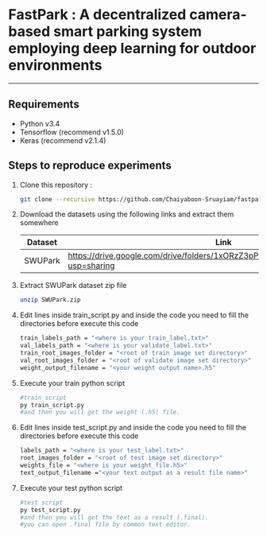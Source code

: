 # FastPark : A decentralized camera-based smart parking system employing deep learning for outdoor environments
------------------

## Requirements

 -  Python v3.4
 -  Tensorflow (recommend v1.5.0)
 -  Keras (recommend v2.1.4)

## Steps to reproduce experiments

 1. Clone this repository :

    ```bash
    git clone --recursive https://github.com/Chaiyaboon-Sruayiam/fastpark.git
    ```

 2. Download the datasets using the following links and extract them somewhere

    | Dataset | Link | Size | 
    | ------- | ---- | ---: |
    | SWUPark | https://drive.google.com/drive/folders/1xORzZ3pPnu4AvrcaEgHLwvEaSB0f1dwY?usp=sharing | 64.0 MB |

 3. Extract SWUPark dataset zip file
    ```bash
    unzip SWUPark.zip
    ```
 4. Edit lines inside train_script.py and inside the code you need to fill the directories before execute this code
    ```bash
    train_labels_path = "<where is your train_label.txt>"
    val_labels_path = "<where is your validate_label.txt>"
    train_root_images_folder = "<root of train image set directory>"
    val_root_images_folder = "<root of validate image set directory>"
    weight_output_filename = "<your weight output name>.h5"
    ```
 5. Execute your train python script
    ```bash
    #train script
    py train_script.py
    #and then you will get the weight (.h5) file.
    ```

 6. Edit lines inside test_script.py and inside the code you need to fill the directories before execute this code
    ```bash
    labels_path = "<where is your test_label.txt>"
    root_images_folder = "<root of test image set directory>"
    weights_file = "<where is your weight_file.h5>"
    text_output_filename ="<your text output as a result file name>"
    ```

7. Execute your test python script
    ```bash
    #test script
    py test_script.py
    #and then you will get the text as a result (.final).
    #you can open .final file by common text editor.
    ```
